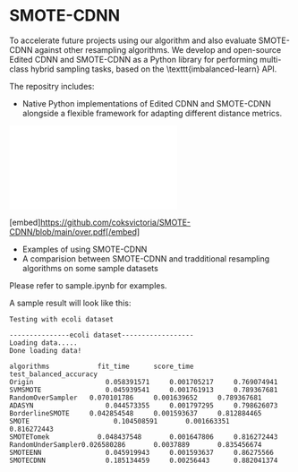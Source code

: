 # SMOTE-CDNN

To accelerate future projects using our algorithm and also evaluate SMOTE-CDNN against other resampling algorithms. We develop and open-source Edited CDNN and SMOTE-CDNN as a Python library for performing multi-class hybrid sampling tasks, based on the \texttt{imbalanced-learn} API. 




The repositry includes:
- Native Python implementations of Edited CDNN and SMOTE-CDNN alongside a flexible framework for adapting different distance metrics.

<embed src="/blob/main/under.pdf" type="application/pdf">

[embed]https://github.com/coksvictoria/SMOTE-CDNN/blob/main/over.pdf[/embed]
- Examples of using SMOTE-CDNN
- A comparision between SMOTE-CDNN and tradditional resampling algorithms on some sample datasets

Please refer to sample.ipynb for examples.

A sample result will look like this:
```
Testing with ecoli dataset

---------------ecoli dataset------------------
Loading data.....
Done loading data!

algorithms			  fit_time		score_time		test_balanced_accuracy
Origin				    0.058391571		0.001705217		0.769074941
SVMSMOTE			    0.045939541		0.001761913		0.789367681
RandomOverSampler	0.070101786		0.001639652		0.789367681
ADASYN			    	0.044573355		0.001797295		0.798626073
BorderlineSMOTE		0.042854548		0.001593637		0.812884465
SMOTE				      0.104508591		0.001663351		0.816272443
SMOTETomek			  0.048437548		0.001647806		0.816272443
RandomUnderSampler0.026580286		0.0037889		0.835456674
SMOTEENN			    0.045919943		0.001593637		0.86275566
SMOTECDNN			    0.185134459		0.00256443		0.882041374

```
```
